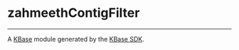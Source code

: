 
# zahmeethContigFilter
---

A [KBase](https://kbase.us) module generated by the [KBase SDK](https://github.com/kbase/kb_sdk).


